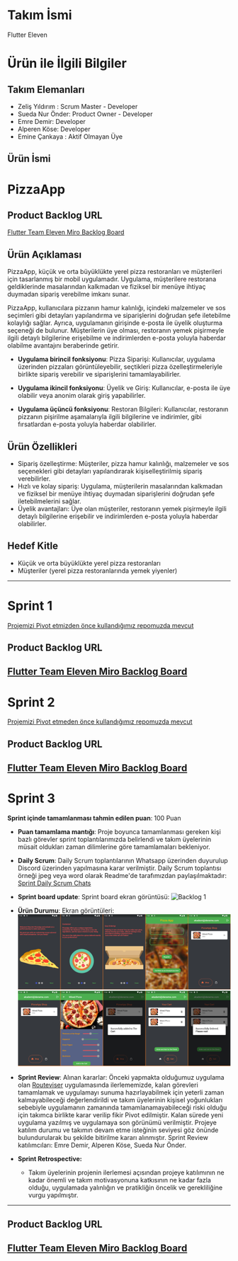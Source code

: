 # **Takım İsmi**

Flutter Eleven

# Ürün ile İlgili Bilgiler

## Takım Elemanları
- Zeliş Yıldırım : Scrum Master - Developer
- Sueda Nur Önder: Product Owner - Developer
- Emre Demir: Developer
- Alperen Köse: Developer
- Emine Çankaya : Aktif Olmayan Üye
## Ürün İsmi

# PizzaApp

## Product Backlog URL

[Flutter Team Eleven Miro Backlog Board](https://miro.com/app/board/uXjVM9sDRfM=/)

## Ürün Açıklaması

PizzaApp, küçük ve orta büyüklükte yerel pizza restoranları ve müşterileri için tasarlanmış bir mobil uygulamadır. Uygulama, müşterilere restorana geldiklerinde masalarından kalkmadan ve fiziksel bir menüye ihtiyaç duymadan sipariş verebilme imkanı sunar.

PizzaApp, kullanıcılara pizzanın hamur kalınlığı, içindeki malzemeler ve sos seçimleri gibi detayları yapılandırma ve siparişlerini doğrudan şefe iletebilme kolaylığı sağlar. Ayrıca, uygulamanın girişinde e-posta ile üyelik oluşturma seçeneği de bulunur. Müşterilerin üye olması, restoranın yemek pişirmeyle ilgili detaylı bilgilerine erişebilme ve indirimlerden e-posta yoluyla haberdar olabilme avantajını beraberinde getirir.

- **Uygulama birincil fonksiyonu**: Pizza Siparişi: Kullanıcılar, uygulama üzerinden pizzaları görüntüleyebilir, seçtikleri pizza özelleştirmeleriyle birlikte sipariş verebilir ve siparişlerini tamamlayabilirler.

- **Uygulama ikincil fonksiyonu**: Üyelik ve Giriş: Kullanıcılar, e-posta ile üye olabilir veya anonim olarak giriş yapabilirler.

- **Uygulama üçüncü fonksiyonu**: Restoran Bilgileri: Kullanıcılar, restoranın pizzanın pişirilme aşamalarıyla ilgili bilgilerine ve indirimler, gibi fırsatlardan e-posta yoluyla haberdar olabilirler.

## Ürün Özellikleri

- Sipariş özelleştirme: Müşteriler, pizza hamur kalınlığı, malzemeler ve sos seçenekleri gibi detayları yapılandırarak kişiselleştirilmiş sipariş verebilirler.
- Hızlı ve kolay sipariş: Uygulama, müşterilerin masalarından kalkmadan ve fiziksel bir menüye ihtiyaç duymadan siparişlerini doğrudan şefe iletebilmelerini sağlar.
- Üyelik avantajları: Üye olan müşteriler, restoranın yemek pişirmeyle ilgili detaylı bilgilerine erişebilir ve indirimlerden e-posta yoluyla haberdar olabilirler.

## Hedef Kitle

- Küçük ve orta büyüklükte yerel pizza restoranları
- Müşteriler (yerel pizza restoranlarında yemek yiyenler)
---

# Sprint 1

  [Projemizi Pivot etmizden önce kullandığımız repomuzda mevcut](https://github.com/itsdemiremre/GoogleOUA-F11-Bootcamp2023#readme)

## Product Backlog URL
   [Flutter Team Eleven Miro Backlog Board](https://miro.com/app/board/uXjVM9sDRfM=/)
---

# Sprint 2

  [Projemizi Pivot etmeden önce kullandığımız repomuzda mevcut](https://github.com/itsdemiremre/GoogleOUA-F11-Bootcamp2023#readme)

## Product Backlog URL
  [Flutter Team Eleven Miro Backlog Board](https://miro.com/app/board/uXjVM9sDRfM=/)
---

# Sprint 3

**Sprint içinde tamamlanması tahmin edilen puan**: 100 Puan

- **Puan tamamlama mantığı**: Proje boyunca tamamlanması gereken kişi bazlı görevler sprint toplantılarımızda belirlendi ve takım üyelerinin müsait oldukları zaman dilimlerine göre tamamlamaları bekleniyor.

- **Daily Scrum**: Daily Scrum toplantılarının Whatsapp üzerinden duyurulup Discord üzerinden yapılmasına karar verilmiştir. Daily Scrum toplantısı örneği jpeg veya word olarak Readme'de tarafımızdan paylaşılmaktadır: [Sprint Daily Scrum Chats](https://docs.google.com/presentation/d/1eS2ZPqx1fkLFwdBlGgpZc4lhdfSvOZ_m2jqD_vlkEXY/)

- **Sprint board update**: Sprint board ekran görüntüsü: 
  ![Backlog 1](https://github.com/itsdemiremre/F11-Bootcamp-PizzaApp/blob/main/ProjectManagement/Sprint3Documents/backlog1.png)

- **Ürün Durumu**: Ekran görüntüleri:
  ![Screenshot 1](https://github.com/itsdemiremre/F11-Bootcamp-PizzaApp/blob/main/ProjectManagement/Sprint3Documents/product1.png)
  ![Screenshot 2](https://github.com/itsdemiremre/F11-Bootcamp-PizzaApp/blob/main/ProjectManagement/Sprint3Documents/product2.png)
  
- **Sprint Review**: 
Alınan kararlar: Önceki yapmakta olduğumuz uygulama olan [Routeviser](https://github.com/itsdemiremre/GoogleOUA-F11-Bootcamp2023#readme) uygulamasında ilerlememizde, kalan görevleri tamamlamak ve uygulamayı sunuma hazırlayabilmek için yeterli zaman kalmayabileceği değerlendirildi ve takım üyelerinin kişisel yoğunlukları sebebiyle uygulamanın zamanında tamamlanamayabileceği riski olduğu için takımca birlikte karar verilip fikir Pivot edilmiştir. Kalan sürede yeni uygulama yazılmış ve uygulamaya son görünümü verilmiştir. Projeye katılım durumu ve takımın devam etme isteğinin seviyesi göz önünde bulundurularak bu şekilde bitirilme kararı alınmıştır. 
Sprint Review katılımcıları: Emre Demir, Alperen Köse, Sueda Nur Önder.

- **Sprint Retrospective:**
  - Takım üyelerinin projenin ilerlemesi açısından projeye katılımının ne kadar önemli ve takım motivasyonuna katkısının ne kadar fazla olduğu, uygulamada yalınlığın ve pratikliğin öncelik ve gerekliliğine vurgu yapılmıştır.
---

## Product Backlog URL
[Flutter Team Eleven Miro Backlog Board](https://miro.com/app/board/uXjVM9sDRfM=/)
---
